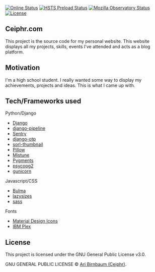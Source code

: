 [![Online Status](https://img.shields.io/website/https/ceiphr.com.svg?down_color=red&down_message=offline&up_message=online)](https://status.ceiphr.com/)
[![HSTS Preload Status](https://img.shields.io/hsts/preload/ceiphr.com.svg)](https://hstspreload.org/?domain=ceiphr.com)
[![Mozilla Observatory Status](https://img.shields.io/mozilla-observatory/grade/ceiphr.com.svg)](https://observatory.mozilla.org/analyze/ceiphr.com)
[![License](https://img.shields.io/github/license/ceiphr/ceiphr.com.svg?color=limegreen)](https://github.com/ceiphr/ceiphr.com/blob/master/LICENSE)

## Ceiphr.com

This project is the source code for my personal website. This website displays all my projects, skills, events I've attended and acts as a blog platform.

## Motivation

I'm a high school student. I really wanted some way to display my achievements, projects and ideas. This is what I came up with.

## Tech/Frameworks used

Python/Django

- [Django](https://www.djangoproject.com/)
- [django-pipeline](https://django-pipeline.readthedocs.io/en/latest/)
- [Sentry](https://sentry.io)
- [django-otp](https://django-otp-official.readthedocs.io/en/latest/)
- [sorl-thumbnail](https://github.com/jazzband/sorl-thumbnail)
- [Pillow](https://python-pillow.org/)
- [Mistune](https://github.com/lepture/mistune)
- [Pygments](http://pygments.org/)
- [psycopg2](https://github.com/psycopg/psycopg2)
- [gunicorn](https://gunicorn.org/)

Javascript/CSS

- [Bulma](https://bulma.io/)
- [lazysizes](https://github.com/aFarkas/lazysizes)
- [sass](https://sass-lang.com/)

Fonts

- [Material Design Icons](https://material.io/)
- [IBM Plex](https://www.ibm.com/plex/)

## License

This project is licensed under the GNU General Public License v3.0.

GNU GENERAL PUBLIC LICENSE © [Ari Birnbaum (Ceiphr)](https://ceiphr.com).